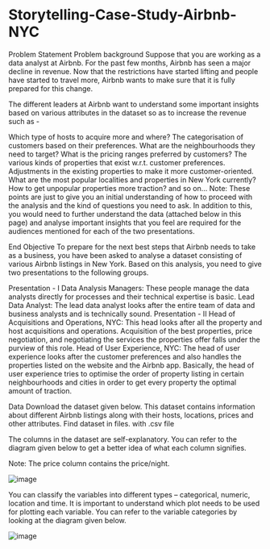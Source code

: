 # Storytelling-Case-Study-Airbnb-NYC

Problem Statement
Problem background
Suppose that you are working as a data analyst at Airbnb. For the past few months, Airbnb has seen a major decline in revenue. Now that the restrictions have started lifting and people have started to travel more, Airbnb wants to make sure that it is fully prepared for this change.

 

The different leaders at Airbnb want to understand some important insights based on various attributes in the dataset so as to increase the revenue such as -

Which type of hosts to acquire more and where?
The categorisation of customers based on their preferences.
What are the neighbourhoods they need to target?
What is the pricing ranges preferred by customers?
The various kinds of properties that exist w.r.t. customer preferences.
Adjustments in the existing properties to make it more customer-oriented.
What are the most popular localities and properties in New York currently?
How to get unpopular properties more traction? and so on...
Note: These points are just to give you an initial understanding of how to proceed with the analysis and the kind of questions you need to ask. In addition to this, you would need to further understand the data (attached below in this page) and analyse important insights that you feel are required for the audiences mentioned for each of the two presentations.

 

End Objective
To prepare for the next best steps that Airbnb needs to take as a business, you have been asked to analyse a dataset consisting of various Airbnb listings in New York. Based on this analysis, you need to give two presentations to the following groups.

Presentation - I
Data Analysis Managers: These people manage the data analysts directly for processes and their technical expertise is basic.
Lead Data Analyst: The lead data analyst looks after the entire team of data and business analysts and is technically sound.
Presentation - II
Head of Acquisitions and Operations, NYC: This head looks after all the property and host acquisitions and operations. Acquisition of the best properties, price negotiation, and negotiating the services the properties offer falls under the purview of this role.
Head of User Experience, NYC: The head of user experience looks after the customer preferences and also handles the properties listed on the website and the Airbnb app. Basically, the head of user experience tries to optimise the order of property listing in certain neighbourhoods and cities in order to get every property the optimal amount of traction.

Data
Download the dataset given below. This dataset contains information about different Airbnb listings along with their hosts, locations, prices and other attributes.
Find dataset in files. with .csv file

The columns in the dataset are self-explanatory. You can refer to the diagram given below to get a better idea of what each column signifies.

Note: The price column contains the price/night.

![image](https://github.com/chatti1/Storytelling-Case-Study-Airbnb-NYC/assets/55474657/ea6cd835-5782-4d45-8c23-6e7c8ef244cd)

You can classify the variables into different types – categorical, numeric, location and time. It is important to understand which plot needs to be used for plotting each variable. You can refer to the variable categories by looking at the diagram given below.

![image](https://github.com/chatti1/Storytelling-Case-Study-Airbnb-NYC/assets/55474657/2926ccdf-f050-416b-8f89-e852d5f00132)

